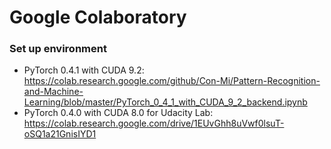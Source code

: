 # Google Colaboratory

### Set up environment
* PyTorch 0.4.1 with CUDA 9.2: https://colab.research.google.com/github/Con-Mi/Pattern-Recognition-and-Machine-Learning/blob/master/PyTorch_0_4_1_with_CUDA_9_2_backend.ipynb
* PyTorch 0.4.0 with CUDA 8.0 for Udacity Lab: https://colab.research.google.com/drive/1EUvGhh8uVwf0lsuT-oSQ1a21GnisIYD1
